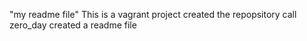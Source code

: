 "my readme file"
This is a vagrant project
created the repopsitory call zero_day
created a readme file
